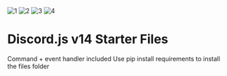 ![1](https://github.com/user-attachments/assets/b9cecdf4-56a3-4a76-9535-76c48bd72b82)
![2](https://github.com/user-attachments/assets/7dbae2d8-b2f6-4158-8b94-6b32cc5d4e5e)
![3](https://github.com/user-attachments/assets/3e15c4f0-1383-49bd-92a7-84fadcb00a33)
![4](https://github.com/user-attachments/assets/353dad41-7cc1-4ea0-8002-af9216413484)

# Discord.js v14 Starter Files

Command + event handler included Use pip install requirements to install the files folder
